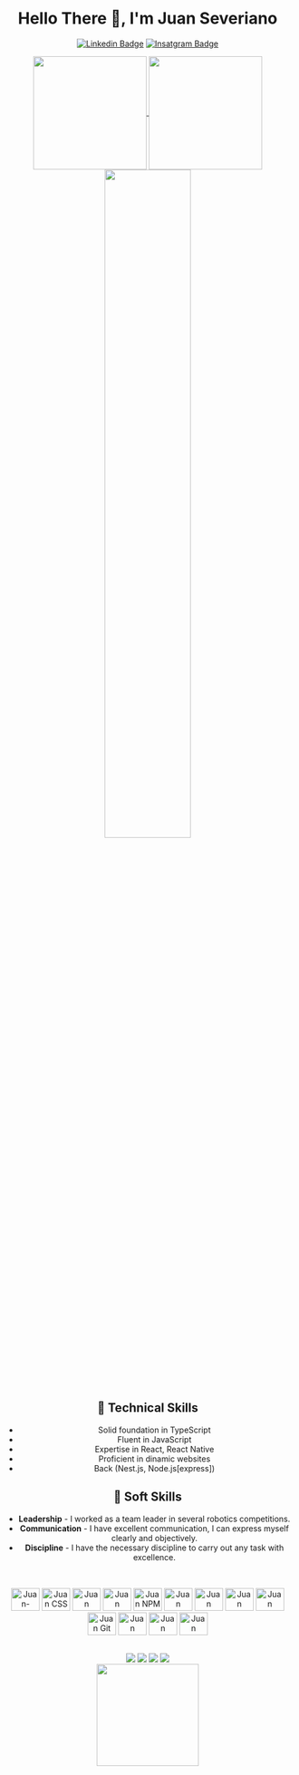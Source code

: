 <head>
  <link rel="stylesheet" href="https://cdn.jsdelivr.net/gh/devicons/devicon@v2.15.1/devicon.min.css">
</head>


# Hello There 🖖, I'm Juan Severiano

[![Linkedin Badge](https://img.shields.io/badge/-LinkedIn-blue?style=flat-square&logo=Linkedin&logoColor=white)]([https://linkedin.com/in/rodriguesxxx/](https://www.linkedin.com/in/francisco-juan-severiano-a939b9241/))
[![Insatgram Badge](https://img.shields.io/badge/Instagram-E4405F?style=flat-square&logo=instagram&logoColor=white)](https://www.instagram.com/_juan.sev_/)

 <div align="center"> 
<a href="https://github.com/Juan-Severiano">
  <img height=200 align="center" src="https://github-readme-stats.vercel.app/api?username=Juan-Severiano&theme=radical&rank_icon=github&show_icons=true&repo-private=true" />
  <img height=200 align="center" src="https://github-readme-stats.vercel.app/api/top-langs?username=Juan-Severiano&layout=compact&langs_count=8&card_width=320&theme=radical&exclude_repo=academytaskhub" />
  <img width=55% align="center"  src="https://github-readme-streak-stats.herokuapp.com?user=Juan-Severiano&theme=radical&mode=weekly" />
</a>
</div>

## 🔧 Technical Skills
- Solid foundation in TypeScript
- Fluent in JavaScript
- Expertise in React, React Native
- Proficient in dinamic websites
- Back (Nest.js, Node.js[express])


## 🔧 Soft Skills
- **Leadership** - I worked as a team leader in several robotics competitions.
- **Communication** - I have excellent communication, I can express myself clearly and objectively.
- **Discipline** - I have the necessary discipline to carry out any task with excellence.

##

<body align="center">
    <div class="ferramentas" align="center"> 
        <br>
        <img aling="center" alt="Juan-HTML" height="40" width="50"
            src="https://cdn.jsdelivr.net/gh/devicons/devicon/icons/html5/html5-plain.svg" />
        <img aling="center" alt="Juan CSS" height="40" width="50"
            src="https://cdn.jsdelivr.net/gh/devicons/devicon/icons/css3/css3-original.svg" />
        <img aling="center" alt="Juan JavaScript" height="40" width="50"
            src="https://cdn.jsdelivr.net/gh/devicons/devicon/icons/javascript/javascript-original.svg" />
        <img aling="center" alt="Juan React" height="40" width="50"
            src="https://cdn.jsdelivr.net/gh/devicons/devicon/icons/react/react-original-wordmark.svg" />
        <img aling="center" alt="Juan NPM" height="40" width="50"
            src="https://cdn.jsdelivr.net/gh/devicons/devicon/icons/npm/npm-original-wordmark.svg" />
        <img aling="center" alt="Juan Python" height="40" width="50"
            src="https://cdn.jsdelivr.net/gh/devicons/devicon/icons/python/python-original.svg" />
        <img aling="center" alt="Juan Arduino" height="40" width="50"
            src="https://cdn.jsdelivr.net/gh/devicons/devicon/icons/arduino/arduino-original.svg" />
        <img aling="center" alt="Juan VSCODE" height="40" width="50"
            src="https://cdn.jsdelivr.net/gh/devicons/devicon/icons/vscode/vscode-original.svg" />
        <img aling="center" alt="Juan Ubuntu" height="40" width="50"
          src="https://cdn.jsdelivr.net/gh/devicons/devicon/icons/ubuntu/ubuntu-plain.svg" />
        <img aling="center" alt="Juan Git" height="40" width="50"
            src="https://cdn.jsdelivr.net/gh/devicons/devicon/icons/git/git-original.svg" />
        <img aling="center" alt="Juan Django" height="40" width="50" 
            src="https://cdn.jsdelivr.net/gh/devicons/devicon/icons/django/django-plain.svg" />
        <img aling="center" alt="Juan MySQL" height="40" width="50"
            src="https://cdn.jsdelivr.net/gh/devicons/devicon/icons/mysql/mysql-original-wordmark.svg" />
        <img aling="center" alt="Juan Gimp rapaz" height="40" width="50"
            src="https://cdn.jsdelivr.net/gh/devicons/devicon/icons/gimp/gimp-original.svg" />
    </div>


  ##



<div align="center"> 
  <a href="https://discord.gg/_juan_7" target="_blank"><img src="https://img.shields.io/badge/Discord-7289DA?style=for-the-badge&logo=discord&logoColor=white" target="_blank"></a> 
 <a href = "mailto:juansoussev@gmail.com"><img src="https://img.shields.io/badge/-Gmail-%23333?style=for-the-badge&logo=gmail&logoColor=white" target="_blank"></a>
  <a href="https://www.linkedin.com/in/francisco-juan-severiano-a939b9241/" target="_blank"><img src="https://img.shields.io/badge/-LinkedIn-%230077B5?style=for-the-badge&logo=linkedin&logoColor=white" target="_blank"></a>
   <a href="https://t.me/@juansev616" target="_blank"><img src="https://img.shields.io/badge/Telegram-2CA5E0?style=for-the-badge&logo=telegram&logoColor=white"></a>
</div>
<div align="center">
  <img height="180em" src="https://quotes-github-readme.vercel.app/api?type=horizontal&theme=radical" />
</div>
</body>
